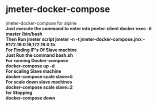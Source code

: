 # jmeter-docker-compose<br>
jmeter-docker-compose for alpine<br>
<b>Just execute the command to enter into jmeter-client<b>
docker exec -it master /bin/bash<br>
<b>Then Run jmeter script<b>
jmeter -n -t jmeter-docker-compose.jmx -R172.19.0.16,172.19.0.15<br>
<b>For Finding IP's Of Slave machine</b><br>
Just Run the command bash.sh<br>
<b>For running Docker-compose</b><br>
docker-compose up -d<br>
<b>For scaling Slave machine</b><br>
docker-compose scale slave=5<br>
<b>For scale down slave machines</b><br>
docker-compose scale slave=2<br>
<b>for Stopping</b><br>
docker-compose down<br>
